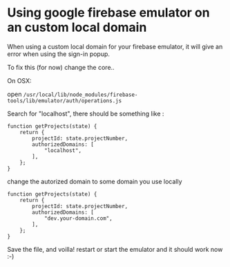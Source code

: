 # Using google firebase emulator on an custom local domain
When using a custom local domain for your firebase emulator, it will give an error when using the sign-in popup.

To fix this (for now) change the core..

On OSX:

open  ```/usr/local/lib/node_modules/firebase-tools/lib/emulator/auth/operations.js```

Search for "localhost", there should be something like :

```
function getProjects(state) {
    return {
        projectId: state.projectNumber,
        authorizedDomains: [
            "localhost",
        ],
    };
}
```

change the autorized domain to some domain you use locally

```
function getProjects(state) {
    return {
        projectId: state.projectNumber,
        authorizedDomains: [
            "dev.your-domain.com",
        ],
    };
}
```

Save the file, and voilla! restart or start the emulator and it should work now :-)
